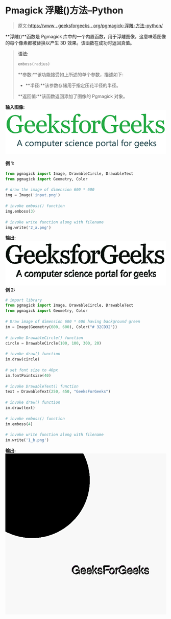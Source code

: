 # Pmagick 浮雕()方法–Python

> 原文:[https://www . geeksforgeeks . org/pgmagick-浮雕-方法-python/](https://www.geeksforgeeks.org/pgmagick-emboss-method-python/)

**浮雕()**函数是 Pgmagick 库中的一个内置函数，用于浮雕图像，这意味着图像的每个像素都被替换以产生 3D 效果。该函数在成功时返回真值。

> **语法:**
> 
> ```py
> emboss(radius)
> ```
> 
> **参数:**该功能接受如上所述的单个参数，描述如下:
> 
> *   **半径:**该参数存储用于指定压花半径的半径。
> 
> **返回值:**该函数返回添加了图像的 Pgmagick 对象。

**输入图像:**
![](img/4a43a98e9c0ff6dd3018f90f150a2a76.png)

**例 1:**

```py
from pgmagick import Image, DrawableCircle, DrawableText
from pgmagick import Geometry, Color

# draw the image of dimension 600 * 600
img = Image('input.png')

# invoke emboss() function
img.emboss(3)

# invoke write function along with filename
img.write('2_a.png')
```

**输出:**
![](img/14a6ea5d77237c84f4347d076301fe61.png)
**例 2:**

```py
# import library
from pgmagick import Image, DrawableCircle, DrawableText
from pgmagick import Geometry, Color

# Draw image of dimension 600 * 600 having background green
im = Image(Geometry(600, 600), Color("# 32CD32"))

# invoke DrawableCircle() function
circle = DrawableCircle(100, 100, 300, 20)

# invoke draw() function
im.draw(circle)

# set font size to 40px
im.fontPointsize(40)

# invoke DrawableText() function
text = DrawableText(250, 450, "GeeksForGeeks")

# invoke draw() function
im.draw(text)

# invoke emboss() function
im.emboss(4)

# invoke write function along with filename
im.write('1_b.png')
```

**输出:**
![](img/27cbfef76701f7d486c879beda2fe617.png)